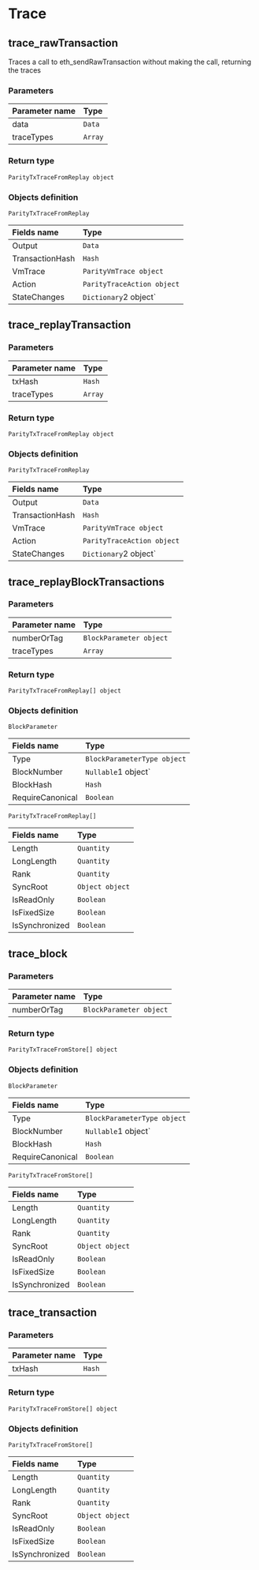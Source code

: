 # Trace

## trace\_rawTransaction

Traces a call to eth\_sendRawTransaction without making the call, returning the traces

### **Parameters**

| Parameter name | Type |
| :--- | :--- |
| data | `Data` |
| traceTypes | `Array` |

### Return type

`ParityTxTraceFromReplay object`

### Objects definition

`ParityTxTraceFromReplay`

| Fields name | Type |
| :--- | :--- |
| Output | `Data` |
| TransactionHash | `Hash` |
| VmTrace | `ParityVmTrace object` |
| Action | `ParityTraceAction object` |
| StateChanges | `Dictionary`2 object\` |

## trace\_replayTransaction

### **Parameters**

| Parameter name | Type |
| :--- | :--- |
| txHash | `Hash` |
| traceTypes | `Array` |

### Return type

`ParityTxTraceFromReplay object`

### Objects definition

`ParityTxTraceFromReplay`

| Fields name | Type |
| :--- | :--- |
| Output | `Data` |
| TransactionHash | `Hash` |
| VmTrace | `ParityVmTrace object` |
| Action | `ParityTraceAction object` |
| StateChanges | `Dictionary`2 object\` |

## trace\_replayBlockTransactions

### **Parameters**

| Parameter name | Type |
| :--- | :--- |
| numberOrTag | `BlockParameter object` |
| traceTypes | `Array` |

### Return type

`ParityTxTraceFromReplay[] object`

### Objects definition

`BlockParameter`

| Fields name | Type |
| :--- | :--- |
| Type | `BlockParameterType object` |
| BlockNumber | `Nullable`1 object\` |
| BlockHash | `Hash` |
| RequireCanonical | `Boolean` |

`ParityTxTraceFromReplay[]`

| Fields name | Type |
| :--- | :--- |
| Length | `Quantity` |
| LongLength | `Quantity` |
| Rank | `Quantity` |
| SyncRoot | `Object object` |
| IsReadOnly | `Boolean` |
| IsFixedSize | `Boolean` |
| IsSynchronized | `Boolean` |

## trace\_block

### **Parameters**

| Parameter name | Type |
| :--- | :--- |
| numberOrTag | `BlockParameter object` |

### Return type

`ParityTxTraceFromStore[] object`

### Objects definition

`BlockParameter`

| Fields name | Type |
| :--- | :--- |
| Type | `BlockParameterType object` |
| BlockNumber | `Nullable`1 object\` |
| BlockHash | `Hash` |
| RequireCanonical | `Boolean` |

`ParityTxTraceFromStore[]`

| Fields name | Type |
| :--- | :--- |
| Length | `Quantity` |
| LongLength | `Quantity` |
| Rank | `Quantity` |
| SyncRoot | `Object object` |
| IsReadOnly | `Boolean` |
| IsFixedSize | `Boolean` |
| IsSynchronized | `Boolean` |

## trace\_transaction

### **Parameters**

| Parameter name | Type |
| :--- | :--- |
| txHash | `Hash` |

### Return type

`ParityTxTraceFromStore[] object`

### Objects definition

`ParityTxTraceFromStore[]`

| Fields name | Type |
| :--- | :--- |
| Length | `Quantity` |
| LongLength | `Quantity` |
| Rank | `Quantity` |
| SyncRoot | `Object object` |
| IsReadOnly | `Boolean` |
| IsFixedSize | `Boolean` |
| IsSynchronized | `Boolean` |

